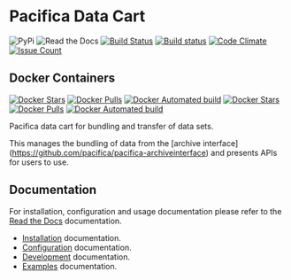 # Pacifica Data Cart
![PyPi](https://img.shields.io/pypi/v/pacifica-cartd.svg)
![Read the Docs](https://readthedocs.org/projects/pacifica-cartd/badge/?version=latest)
[![Build Status](https://travis-ci.org/pacifica/pacifica-cartd.svg?branch=master)](https://travis-ci.org/pacifica/pacifica-cartd)
[![Build status](https://ci.appveyor.com/api/projects/status/d6fd3fugytxeh5qp?svg=true)](https://ci.appveyor.com/project/dmlb2000/pacifica-cartd)
[![Code Climate](https://codeclimate.com/github/pacifica/pacifica-cartd/badges/gpa.svg)](https://codeclimate.com/github/pacifica/pacifica-cartd)
[![Issue Count](https://codeclimate.com/github/pacifica/pacifica-cartd/badges/issue_count.svg)](https://codeclimate.com/github/pacifica/pacifica-cartd)
## Docker Containers
[![Docker Stars](https://img.shields.io/docker/stars/pacifica/cartd-frontend.svg?maxAge=2592000)](https://cloud.docker.com/swarm/pacifica/repository/docker/pacifica/cartd-frontend/general)
[![Docker Pulls](https://img.shields.io/docker/pulls/pacifica/cartd-frontend.svg?maxAge=2592000)](https://cloud.docker.com/swarm/pacifica/repository/docker/pacifica/cartd-frontend/general)
[![Docker Automated build](https://img.shields.io/docker/automated/pacifica/cartd-frontend.svg?maxAge=2592000)](https://cloud.docker.com/swarm/pacifica/repository/docker/pacifica/cartd-frontend/builds)
[![Docker Stars](https://img.shields.io/docker/stars/pacifica/cartd-backend.svg?maxAge=2592000)](https://cloud.docker.com/swarm/pacifica/repository/docker/pacifica/cartd-backend/general)
[![Docker Pulls](https://img.shields.io/docker/pulls/pacifica/cartd-backend.svg?maxAge=2592000)](https://cloud.docker.com/swarm/pacifica/repository/docker/pacifica/cartd-backend/general)
[![Docker Automated build](https://img.shields.io/docker/automated/pacifica/cartd-backend.svg?maxAge=2592000)](https://cloud.docker.com/swarm/pacifica/repository/docker/pacifica/cartd-backend/builds)


Pacifica data cart for bundling and transfer of data sets.

This manages the bundling of data from the [archive interface]
(https://github.com/pacifica/pacifica-archiveinterface) and presents
APIs for users to use.

## Documentation

For installation, configuration and usage documentation please
refer to the [Read the Docs](https://pacifica-cartd.readthedocs.io)
documentation.

* [Installation](docs/installation.md) documentation.
* [Configuration](docs/configuration.md) documentation.
* [Development](docs/development.md) documentation.
* [Examples](docs/exampleusage.md) documentation.
